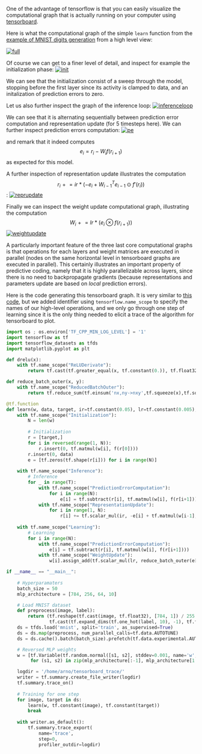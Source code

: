One of the advantage of tensorflow is that you can easily visualize the
computational graph that is actually running on your computer
using [tensorboard](https://www.tensorflow.org/tensorboard). 

Here is what the computational graph of the simple `learn` function from the [example of MNIST digits generation](simplegeneration.md) from a high level view:

<a href="https://ibb.co/DLHZ6DX"><img src="https://i.ibb.co/FnLFfbv/full.png" alt="full" border="0"></a>

Of course we can get to a finer level of detail, and inspect for example the initialization phase:
<a href="https://ibb.co/sbwSsMY"><img src="https://i.ibb.co/ckF527n/init.png" alt="init" border="0"></a>

We can see that the initialization consist of a sweep through the model, stopping before the first layer since its activity is clamped to data, and an initalization of prediction errors to zero.

Let us also further inspect the graph of the inference loop:
<a href="https://ibb.co/GTxQrSM"><img src="https://i.ibb.co/8cKgQZx/inferenceloop.png" alt="inferenceloop" border="0"></a>

We can see that it is alternating sequentially between prediction error computation and representation update (for 5 timesteps here). We can further inspect prediction errors computation:
<a href="https://ibb.co/McF6MSs"><img src="https://i.ibb.co/jynRgfT/pe.png" alt="pe" border="0"></a>

and remark that it indeed computes $$e_i = r_i - W_if(r_{i+1})$$ as expected for this model. 

A further inspection of representation update illustrates the computation $$r_i \mathrel{+}= ir * (-e_i + {W_{i-1}}^Te_{i-1} \odot f'(r_i))$$:
<a href="https://ibb.co/mzhPh58"><img src="https://i.ibb.co/YjfVfBZ/reprupdate.png" alt="reprupdate" border="0"></a>

Finally we can inspect the weight update computational graph, illustrating the computation $$W_i \mathrel{+}= lr * (e_i \otimes f(r_{i+1}))$$
<a href="https://ibb.co/X4ZHvWt"><img src="https://i.ibb.co/PYZkfrg/weightupdate.png" alt="weightupdate" border="0"></a>

A particularly important feature of the three last core computational graphs is that operations for each layers and weight matrices are executed in parallel (nodes on the same horizontal level in tensorboard graphs are executed in parallel). This certainly illustrates an important property of predictive coding, namely that it is highly parallelizable across layers, since there is no need to backpropagate gradients (because representations and parameters update are based on _local_ prediction errors).

Here is the code generating this tensorboard graph. It is very similar to [this code](simplegeneration.md), but we added identifier using `tensorflow.name_scope` to specify the names of our high-level operations, and we only go through one step of learning since it is the only thing needed to elicit a trace of the algorithm for tensorboard to plot.

```python
import os ; os.environ['TF_CPP_MIN_LOG_LEVEL'] = '1' 
import tensorflow as tf 
import tensorflow_datasets as tfds
import matplotlib.pyplot as plt

def drelu(x):
    with tf.name_scope("ReLUDerivate"):
        return tf.cast(tf.greater_equal(x, tf.constant(0.)), tf.float32)

def reduce_batch_outer(x, y):
    with tf.name_scope("ReducedBatchOuter"):
        return tf.reduce_sum(tf.einsum('nx,ny->nxy',tf.squeeze(x),tf.squeeze(y)), 0)

@tf.function
def learn(w, data, target, ir=tf.constant(0.05), lr=tf.constant(0.005), T=5, f=tf.nn.relu, df=drelu):
    with tf.name_scope("Initialization"):
        N = len(w)
        
        # Initialization
        r = [target,]
        for i in reversed(range(1, N)):
            r.insert(0, tf.matmul(w[i], f(r[0])))
        r.insert(0, data)
        e = [tf.zeros(tf.shape(r[i])) for i in range(N)]
    
    with tf.name_scope("Inference"):
        # Inference
        for _ in range(T):
            with tf.name_scope("PredictionErrorComputation"):
                for i in range(N):
                    e[i] = tf.subtract(r[i], tf.matmul(w[i], f(r[i+1])))
            with tf.name_scope("RepresentationUpdate"):
                for i in range(1, N): 
                    r[i] += tf.scalar_mul(ir, -e[i] + tf.matmul(w[i-1], e[i-1], transpose_a=True) * df(r[i]))
    
    with tf.name_scope("Learning"):
        # Learning
        for i in range(N):
            with tf.name_scope("PredictionErrorComputation"):
                e[i] = tf.subtract(r[i], tf.matmul(w[i], f(r[i+1])))
            with tf.name_scope("WeightUpdate"):
                w[i].assign_add(tf.scalar_mul(lr, reduce_batch_outer(e[i], f(r[i+1]))))

if __name__ == "__main__":
    
    # Hyperparamaters
    batch_size = 50
    mlp_architecture = [784, 256, 64, 10]

    # Load MNIST dataset
    def preprocess(image, label): 
        return (tf.reshape(tf.cast(image, tf.float32), [784, 1]) / 255.,
                tf.cast(tf.expand_dims(tf.one_hot(label, 10), -1), tf.float32))
    ds = tfds.load('mnist', split='train', as_supervised=True)
    ds = ds.map(preprocess, num_parallel_calls=tf.data.AUTOTUNE)
    ds = ds.cache().batch(batch_size).prefetch(tf.data.experimental.AUTOTUNE)

    # Reversed MLP weights
    w = [tf.Variable(tf.random.normal([s1, s2], stddev=0.001, name='w', dtype=tf.float32))
         for (s1, s2) in zip(mlp_architecture[:-1], mlp_architecture[1:])]

    logdir = '/home/arno/tensorboard_trace/'
    writer = tf.summary.create_file_writer(logdir)
    tf.summary.trace_on()
    
    # Training for one step
    for image, target in ds:
        learn(w, tf.constant(image), tf.constant(target))
        break
    
    with writer.as_default():
        tf.summary.trace_export(
            name='trace',
            step=0,
            profiler_outdir=logdir)
```